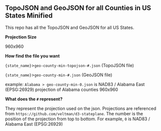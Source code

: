 ## TopoJSON and GeoJSON for all Counties in US States Minified

This repo has all the TopoJSON and GeoJSON for all US States.

**Projection Size**

960x960

**How find the file you want**

`{state_name}`>`geo-county-min-topojson-#.json` (TopoJSON file)

`{state_name}`>`geo-county-min-#.json` (GeoJSON file)

example: `Alabama > geo-county-min-0.json` is  NAD83 / Alabama East (EPSG:26929) projection of Alabama counties 960x960

**What does the `#` represent?**

They represent the projection used on the json. Projections are referenced from `https://github.com/veltman/d3-stateplane`. The number is the position of the projection from top to bottom. For example, `0` is  NAD83 / Alabama East (EPSG:26929) 

